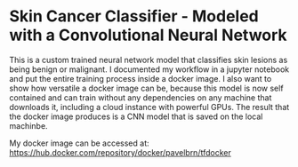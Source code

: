 # Skin Cancer Classifier - Modeled with a Convolutional Neural Network

This is a custom trained neural network model that classifies skin lesions as being benign or malignant. I documented my workflow in a jupyter notebook and put the entire training process inside a docker image. I also want to show how versatile a docker image can be, because this model is now self contained and can train without any dependencies on any machine that downloads it, including a cloud instance with powerful GPUs. The result
that the docker image produces is a CNN model that is saved on the local machinbe.  

My docker image can be accessed at: https://hub.docker.com/repository/docker/pavelbrn/tfdocker 
